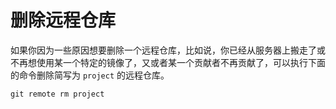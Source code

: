 # 删除远程仓库

如果你因为一些原因想要删除一个远程仓库，比如说，你已经从服务器上搬走了或不再想使用某一个特定的镜像了，又或者某一个贡献者不再贡献了，可以执行下面的命令删除简写为 `project` 的远程仓库。

```shell
git remote rm project
```

